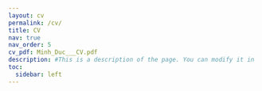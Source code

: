 ```yaml
---
layout: cv
permalink: /cv/
title: CV
nav: true
nav_order: 5
cv_pdf: Minh_Duc___CV.pdf
description: #This is a description of the page. You can modify it in '_pages/cv.md'. You can also change or remove the top pdf download button.
toc:
  sidebar: left
---
```

